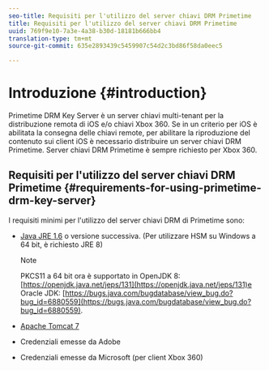 ```yaml
---
seo-title: Requisiti per l'utilizzo del server chiavi DRM Primetime
title: Requisiti per l'utilizzo del server chiavi DRM Primetime
uuid: 769f9e10-7a3e-4a38-b30d-18181b666bb4
translation-type: tm+mt
source-git-commit: 635e2893439c5459907c54d2c3bd86f58da0eec5

---
```



# Introduzione {#introduction}

Primetime DRM Key Server è un server chiavi multi-tenant per la distribuzione remota di iOS e/o chiavi Xbox 360. Se in un criterio per iOS è abilitata la consegna delle chiavi remote, per abilitare la riproduzione del contenuto sui client iOS è necessario distribuire un server chiavi DRM Primetime. Server chiavi DRM Primetime è sempre richiesto per Xbox 360.

## Requisiti per l&#39;utilizzo del server chiavi DRM Primetime {#requirements-for-using-primetime-drm-key-server}

I requisiti minimi per l&#39;utilizzo del server chiavi DRM di Primetime sono:

* [Java JRE 1.6](https://www.oracle.com/technetwork/java/javase/downloads/index.html) o versione successiva. (Per utilizzare HSM su Windows a 64 bit, è richiesto JRE 8)

   >[!NOTE]
   >
   >PKCS11 a 64 bit ora è supportato in OpenJDK 8: [https://openjdk.java.net/jeps/131](https://openjdk.java.net/jeps/131)e Oracle JDK: [https://bugs.java.com/bugdatabase/view_bug.do?bug_id=6880559](https://bugs.java.com/bugdatabase/view_bug.do?bug_id=6880559).

* [Apache Tomcat 7](https://tomcat.apache.org)
* Credenziali emesse da Adobe
* Credenziali emesse da Microsoft (per client Xbox 360)